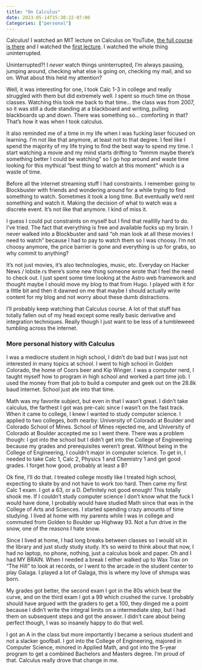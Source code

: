 ```yaml
---
title: "On Calculus"
date: 2023-05-14T15:38:22-07:00
Categories: ["personal"]
---
```


Calculus!
I watched an MIT lecture on Calculus on YouTube, [the full course is there](https://www.youtube.com/watch?v=7K1sB05pE0A&list=PL590CCC2BC5AF3BC1) and I watched the [first lecture](https://youtu.be/7K1sB05pE0A). I watched the whole thing uninterrupted.

Uninterrupted?! I *never* watch things uninterrupted, I’m always pausing, jumping around, checking what else is going on, checking my mail, and so on. What about this held my attention?

Well, it was interesting for one, I took Calc 1-3 in college and really struggled with them but did extremely well. I spent so much time on those classes. Watching this took me back to that time... the class was from 2007, so it was still a dude standing at a blackboard and writing, pulling blackboards up and down. There was something so... comforting in that? That’s how it was when I took calculus. 

It also reminded me of a time in my life when I was fucking laser focused on learning. I’m not like that anymore, at least not to that degree. I feel like I spend the majority of my life trying to find the best way to spend my time. I start watching a movie and my mind starts drifting to “hmmm maybe there’s something better I could be watching” so I go hop around and waste time looking for this mythical “best thing to watch at this moment” which is a waste of time.

Before all the internet streaming stuff I had constraints. I remember going to Blockbuster with friends and wondering around for a while trying to find something to watch. Sometimes it took a long time. But eventually we’d rent something and watch it. Making the decision of what to watch was a discrete event. It’s not like that anymore. I kind of miss it.

I guess I could put constraints on myself but I find that reallllly hard to do. I’ve tried. The fact that everything is free and available fucks up my brain. I never walked into a Blockbuster and said “oh man look at all these movies I need to watch” because I had to pay to watch them so I was choosy. I’m not choosy anymore, the price barrier is gone and everything is up for grabs, so why commit to anything?

It’s not just movies, it’s also technologies, music, etc. Everyday on Hacker News / lobste.rs there’s some new thing someone wrote that I feel the need to check out. I just spent some time looking at the Astro web framework and thought maybe I should move my blog to that from Hugo. I played with it for a little bit and then it dawned on me that maybe I should actually write content for my blog and not worry about these dumb distractions.

I’ll probably keep watching that Calculus course. A lot of that stuff has totally fallen out of my head except some really basic derivative and integration techniques. Really though I just want to be less of a tumbleweed tumbling across the internet.

### More personal history with Calculus
I was a mediocre student in high school, I didn’t do bad but I was just not interested in many topics at school. I went to high school in Golden Colorado, the home of Coors beer and Kip Winger. I was a computer nerd, I taught myself how to program in high school and worked a part time job. I used the money from that job to build a computer and geek out on the 28.8k baud internet. School just ate into that time.

Math was my favorite subject, but even in that I wasn’t great. I didn’t take calculus, the farthest I got was pre-calc since I wasn’t on the fast track. When it came to college, I knew I wanted to study computer science. I applied to two colleges, both nearby: University of Colorado at Boulder and Colorado School of Mines. School of Mines rejected me, and University of Colorado at Boulder accepted me so I went there. There was a problem though: I got into the school but I didn’t get into the College of Engineering because my grades and prerequisites weren’t great. Without being in the College of Engineering, I couldn’t major in computer science. To get in, I needed to take Calc 1, Calc 2, Physics 1 and Chemistry 1 and get good grades. I forget how good, probably at least a B?

Ok fine, I’ll do that. I treated college mostly like I treated high school, expecting to skate by and not have to work too hard. Then came my first Calc 1 exam. I got a 63, or a D. Definitely not good enough! This totally shook me. If I couldn’t study computer science I don’t know what the fuck I would have done, I probably would have studied Math since that was in the College of Arts and Sciences. I started spending crazy amounts of time studying. I lived at home with my parents while I was in college and commuted from Golden to Boulder up Highway 93. Not a fun drive in the snow, one of the reasons I hate snow.

Since I lived at home, I had long breaks between classes so I would sit in the library and just study study study. It’s so weird to think about that now, I had no laptop, no phone, nothing, just a calculus book and paper. Oh and I had MY BRAIN. When I needed a break I either walked up to Wax Trax on “The Hill” to look at records, or I went to the arcade in the student center to play Galaga. I played a lot of Galaga, this is where my love of shmups was born.

My grades got better, the second exam I got in the 80s which beat the curve, and on the third exam I got a 99 which crushed the curve. I probably should have argued with the graders to get a 100, they dinged me a point because I didn’t write the integral limits on a intermediate step, but I had them on subsequent steps and got the answer. I didn’t care about being perfect though, I was so insanely happy to do that well.

I got an A in the class but more importantly I became a serious student and not a slacker goofball. I got into the College of Engineering, majored in Computer Science, minored in Applied Math, and got into the 5-year program to get a combined Bachelors and Masters degree. I’m proud of that. Calculus really drove that change in me.
